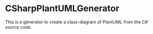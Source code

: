 # CSharpPlantUMLGenerator
This is a generator to create a class-diagram of PlantUML from the C# source code.

